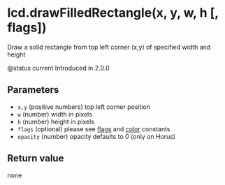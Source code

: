 # lcd.drawFilledRectangle\(x, y, w, h \[, flags\]\)

Draw a solid rectangle from top left corner \(x,y\) of specified width and height

@status current Introduced in 2.0.0

## Parameters

* `x,y` \(positive numbers\) top left corner position
* `w` \(number\) width in pixels
* `h` \(number\) height in pixels
* `flags` \(optional\) please see [flags](../constants/flags-and-pattern-constants.md) and [color](../constants/color-constants.md) constants
* `opacity` \(number\) opacity defaults to 0 \(only on Horus\)

## Return value

none

